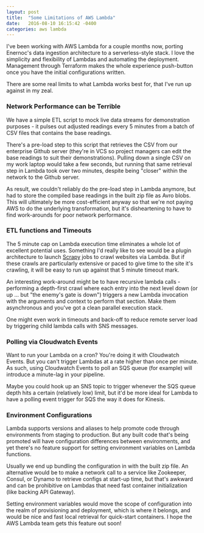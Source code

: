 ```yaml
---
layout: post
title:  "Some Limitations of AWS Lambda"
date:   2016-08-10 16:15:42 -0400
categories: aws lambda
---
```

I've been working with AWS Lambda for a couple months now, porting Enernoc's
data ingestion architecture to a serverless-style stack.  I love the simplicity
and flexibility of Lambdas and automating the deployment.  Management through
Terraform makes the whole experience push-button once you have the initial
configurations written.

There are some real limits to what Lambda works best for, that I've run up
against in my zeal.

### Network Performance can be Terrible
We have a simple ETL script to mock live data streams for demonstration
purposes - it pulses out adjusted readings every 5 minutes from a batch of
CSV files that contains the base readings.

There's a pre-load step to this script that retrieves the CSV from our
enterprise Github server (they're in VCS so project managers can edit the
base readings to suit their demonstrations).  Pulling down a single CSV on my
work laptop would take a few seconds, but running that same retrieval step in
Lambda took over two minutes, despite being "closer" within the network to
the Github server.

As result, we couldn't reliably do the pre-load step in Lambda anymore, but had
to store the compiled base readings in the built zip file as Avro blobs.  This
will ultimately be more cost-efficient anyway so that we're not paying AWS to
do the underlying transformation, but it's disheartening to have to find
work-arounds for poor network performance.

### ETL functions and Timeouts
The 5 minute cap on Lambda execution time eliminates a whole lot of excellent
potential uses.  Something I'd really like to see would be a plugin architecture
to launch [Scrapy]() jobs to crawl websites via Lambda.  But if these crawls are
particularly extensive or paced to give time to the site it's crawling, it will
be easy to run up against that 5 minute timeout mark.

An interesting work-around might be to have recursive lambda calls - performing
a depth-first crawl where each entry into the next level down (or up ... but "the
enemy's gate is down") triggers a new Lambda invocation with the arguments and
context to perform that section.  Make them asynchronous and you've got a
clean parallel execution stack.

One might even work in timeouts and back-off to reduce remote server load by
triggering child lambda calls with SNS messages.

### Polling via Cloudwatch Events
Want to run your Lambda on a cron?  You're doing it with Cloudwatch Events.
But you can't trigger Lambdas at a rate higher than once per minute.  As such,
using Cloudwatch Events to poll an SQS queue (for example) will introduce a
minute-lag in your pipeline.

Maybe you could hook up an SNS topic to trigger whenever the SQS queue depth
hits a certain (relatively low) limit, but it'd be more ideal for Lambda to
have a polling event trigger for SQS the way it does for Kinesis.

### Environment Configurations
Lambda supports versions and aliases to help promote code through environments
from staging to production.  But any built code that's being promoted will have
configuration differences between environments, and yet there's no feature
support for setting environment variables on Lambda functions.

Usually we end up bundling the configuration in with the built zip file. An
alternative would be to make a network call to a service like Zookeeper, Consul,
or Dynamo to retrieve configs at start-up time, but that's awkward and can be
prohibitive on Lambdas that need fast container initialization (like backing
API Gateway).

Setting environment variables would move the scope of configuration into the
realm of provisioning and deployment, which is where it belongs, and would
be nice and fast local retrieval for quick-start containers.  I hope the AWS
Lambda team gets this feature out soon!
